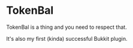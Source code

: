 TokenBal
========

TokenBal is a thing and you need to respect that.

It's also my first (kinda) successful Bukkit plugin.
